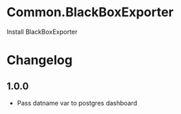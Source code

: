 # Common.BlackBoxExporter

Install BlackBoxExporter

# Changelog

## 1.0.0

- Pass datname var to postgres dashboard

